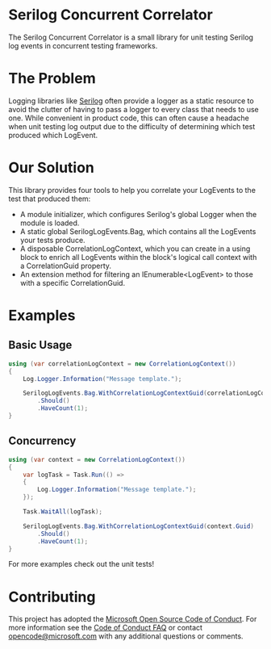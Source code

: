 # Serilog Concurrent Correlator

The Serilog Concurrent Correlator is a small library for unit testing Serilog log events in concurrent testing frameworks.

# The Problem

Logging libraries like [Serilog](https://github.com/serilog/serilog) often provide a logger as a static resource to avoid the clutter of having to pass a logger to every class that needs to use one. While convenient in product code, this can often cause a headache when unit testing log output due to the difficulty of determining which test produced which LogEvent.

# Our Solution

This library provides four tools to help you correlate your LogEvents to the test that produced them:
* A module initializer, which configures Serilog's global Logger when the module is loaded.
* A static global SerilogLogEvents.Bag, which contains all the LogEvents your tests produce.
* A disposable CorrelationLogContext, which you can create in a using block to enrich all LogEvents within the block's logical call context with a CorrelationGuid property.
* An extension method for filtering an IEnumerable\<LogEvent\> to those with a specific CorrelationGuid.

# Examples

## Basic Usage
```csharp
using (var correlationLogContext = new CorrelationLogContext())
{
    Log.Logger.Information("Message template.");

    SerilogLogEvents.Bag.WithCorrelationLogContextGuid(correlationLogContext.Guid)
        .Should()
        .HaveCount(1);
}
```

## Concurrency
```csharp
using (var context = new CorrelationLogContext())
{
    var logTask = Task.Run(() =>
    {
        Log.Logger.Information("Message template.");
    });

    Task.WaitAll(logTask);

    SerilogLogEvents.Bag.WithCorrelationLogContextGuid(context.Guid)
        .Should()
        .HaveCount(1);
}
```

For more examples check out the unit tests!

# Contributing

This project has adopted the [Microsoft Open Source Code of Conduct](https://opensource.microsoft.com/codeofconduct/). For more information see the [Code of Conduct FAQ](https://opensource.microsoft.com/codeofconduct/faq/) or contact [opencode@microsoft.com](mailto:opencode@microsoft.com) with any additional questions or comments.
